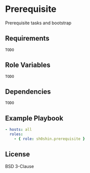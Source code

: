 # Prerequisite
Prerequisite tasks and bootstrap

## Requirements
`TODO`

## Role Variables
`TODO`

## Dependencies
`TODO`


## Example Playbook
```yaml
- hosts: all
  roles:
    - { role: sh0shin.prerequisite }
```

## License
BSD 3-Clause
